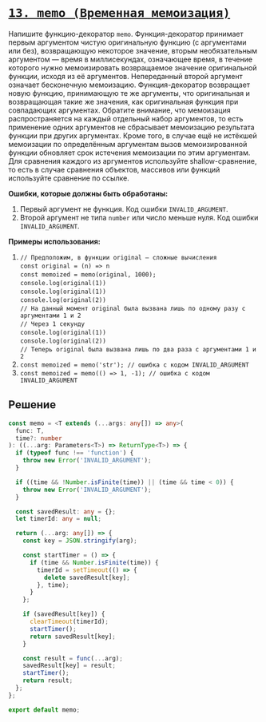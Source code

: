 # [`13. memo (Временная мемоизация)`](../index.md)

Напишите функцию-декоратор `memo`. Функция-декоратор принимает первым аргументом чистую оригинальную функцию (с аргументами или без), возвращающую некоторое значение, вторым необязательным аргументом — время в миллисекундах, означающее время, в течение которого нужно мемоизировать возвращаемое значение оригинальной функции, исходя из её аргументов. Непереданный второй аргумент означает бесконечную мемоизацию. Функция-декоратор возвращает новую функцию, принимающую те же аргументы, что оригинальная и возвращающая такие же значения, как оригинальная функция при совпадающих аргументах. Обратите внимание, что мемоизация распространяется на каждый отдельный набор аргументов, то есть применение одних аргументов не сбрасывает мемоизацию результата функции при других аргументах. Кроме того, в случае ещё не истёкшей мемоизации по определённым аргументам вызов мемоизированной функции обновляет срок истечения мемоизации по этим аргументам. Для сравнения каждого из аргументов используйте shallow-сравнение, то есть в случае сравнения объектов, массивов или функций используйте сравнение по ссылке.

**Ошибки, которые должны быть обработаны:**

1. Первый аргумент не функция. Код ошибки `INVALID_ARGUMENT`.
2. Второй аргумент не типа `number` или число меньше нуля. Код ошибки `INVALID_ARGUMENT`.

**Примеры использования:**

1. `// Предположим, в функции original — сложные вычисления` <br />
   `const original = (n) => n`<br/>
   `const memoized = memo(original, 1000);`<br/>
   `console.log(original(1))`<br />
   `console.log(original(1))`<br />
   `console.log(original(2))`<br />
   `// На данный момент original была вызвана лишь по одному разу с аргументами 1 и 2`<br />
   `// Через 1 секунду`<br/>
   `console.log(original(1))`<br />
   `console.log(original(2))`<br />
   `// Теперь original была вызвана лишь по два раза с аргументами 1 и 2`<br />
2. `const memoized = memo('str'); // ошибка с кодом INVALID_ARGUMENT`
3. `const memoized = memo(() => 1, -1); // ошибка с кодом INVALID_ARGUMENT`

## Решение

```ts
const memo = <T extends (...args: any[]) => any>(
  func: T,
  time?: number
): ((...arg: Parameters<T>) => ReturnType<T>) => {
  if (typeof func !== 'function') {
    throw new Error('INVALID_ARGUMENT');
  }

  if ((time && !Number.isFinite(time)) || (time && time < 0)) {
    throw new Error('INVALID_ARGUMENT');
  }

  const savedResult: any = {};
  let timerId: any = null;

  return (...arg: any[]) => {
    const key = JSON.stringify(arg);

    const startTimer = () => {
      if (time && Number.isFinite(time)) {
        timerId = setTimeout(() => {
          delete savedResult[key];
        }, time);
      }
    };

    if (savedResult[key]) {
      clearTimeout(timerId);
      startTimer();
      return savedResult[key];
    }

    const result = func(...arg);
    savedResult[key] = result;
    startTimer();
    return result;
  };
};

export default memo;
```
